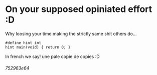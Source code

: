 # On your supposed opiniated effort :D

Why loosing your time making the strictly same shit others do...

```
#define hint int
hint main(void) { return 0; }
```

In french we say! une pale copie de copies :D

###### 752963e64
